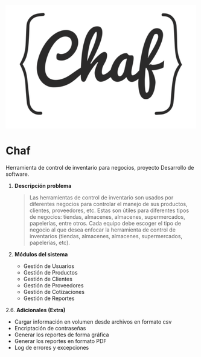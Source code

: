 ![Texto Alt](/img/chaf.png "Chaf")
# Chaf
Herramienta de control de inventario para negocios, proyecto Desarrollo de software.

1. **Descripción problema**  

    >Las herramientas de control de inventario son usados por diferentes negocios para controlar
    >el manejo de sus productos, clientes, proveedores, etc. Estas son útiles para diferentes
    >tipos de negocios: tiendas, almacenes, almacenes, supermercados, papelerías, entre otros.
    >Cada equipo debe escoger el tipo de negocio al que desea enfocar la herramienta de
    >control de inventarios (tiendas, almacenes, almacenes, supermercados, papelerías, etc).
 
2. **Módulos del sistema**
    * Gestión de Usuarios
    * Gestión de Productos
    * Gestión de Clientes
    * Gestión de Proveedores
    * Gestión de Cotizaciones
    * Gestión de Reportes
    
2.6. **Adicionales (Extra)**  

   * Cargar información en volumen desde archivos en formato csv
   * Encriptación de contraseñas
   * Generar los reportes de forma gráfica
   * Generar los reportes en formato PDF
   * Log de errores y excepciones
